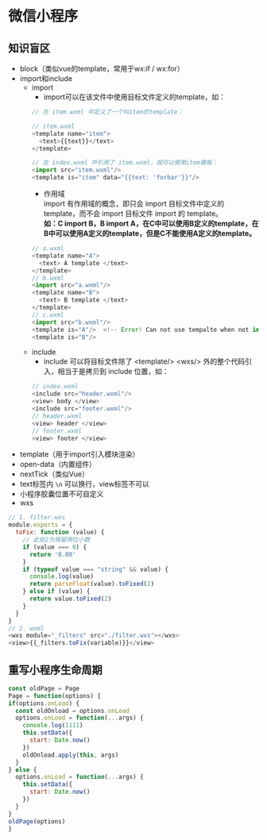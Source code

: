 # 微信小程序
## 知识盲区
  * block（类似vue的template，常用于wx:if / wx:for）
  * import和include
    + import
      - import可以在该文件中使用目标文件定义的template，如：
      ``` js
      // 在 item.wxml 中定义了一个叫item的template：

      // item.wxml
      <template name="item">
        <text>{{text}}</text>
      </template>

      // 在 index.wxml 中引用了 item.wxml，就可以使用item模板：
      <import src="item.wxml"/>
      <template is="item" data="{{text: 'forbar'}}"/>
      ```
      - 作用域  
      import 有作用域的概念，即只会 import 目标文件中定义的 template，而不会 import 目标文件 import 的 template。  
      **如：C import B，B import A，在C中可以使用B定义的template，在B中可以使用A定义的template，但是C不能使用A定义的template。**
      ``` js
      // a.wxml
      <template name="A">
        <text> A template </text>
      </template>
      // b.wxml
      <import src="a.wxml"/>
      <template name="B">
        <text> B template </text>
      </template>
      // c.wxml
      <import src="b.wxml"/>
      <template is="A"/>  <!-- Error! Can not use tempalte when not import A. -->
      <template is="B"/>
      ```
    + include
      - include 可以将目标文件除了 &lt;template/&gt; &lt;wxs/&gt; 外的整个代码引入，相当于是拷贝到 include 位置，如：
      ``` js
      // index.wxml
      <include src="header.wxml"/>
      <view> body </view>
      <include src="footer.wxml"/>
      // header.wxml
      <view> header </view>
      // footer.wxml
      <view> footer </view>
      ```
  * template（用于import引入模块渲染）
  * open-data（内置组件）
  * nextTick（类似Vue）
  * text标签内 <code>\n</code> 可以换行，view标签不可以
  * 小程序胶囊位置不可自定义
  * wxs
  ``` js
  // 1. filter.wxs
  module.exports = {
    toFix: function (value) {
      // 此处2为保留两位小数
      if (value === 0) {
        return '0.00'
      }
      if (typeof value === "string" && value) {
        console.log(value)
        return parseFloat(value).toFixed(2)
      } else if (value) {
        return value.toFixed(2)
      }
    }
  }
  // 2. wxml
  <wxs module="_filters" src="./filter.wxs"></wxs>
  <view>{{_filters.toFix(variable)}}</view>
  ```











  ## 重写小程序生命周期
``` js
const oldPage = Page
Page = function(options) {
if(options.onLoad) {
  const oldOnload = options.onLoad
  options.onLoad = function(...args) {
    console.log(1111)
    this.setData({
      start: Date.now()
    })
    oldOnload.apply(this, args)
  }
} else {
  options.onLoad = function(...args) {
    this.setData({
      start: Date.now()
    })
  }
}
oldPage(options)
}
```